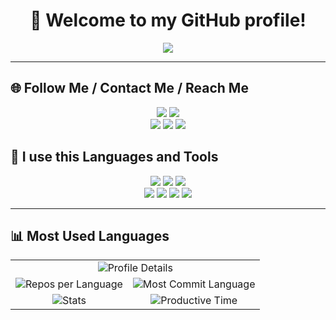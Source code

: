 <!-- 🧁 Text Topper -->
<h1 align="center">👋 Welcome to my GitHub profile!</h1>

<p align="center">
  <img src="https://readme-typing-svg.herokuapp.com?font=Fira+Code&size=22&duration=3000&pause=1000&color=FEC8D8¢er=true&vCenter=true&width=440&lines=Hello!+I'm+KEMAL.;I'm+front-end+developer.;Welcome+to+my+GitHub+profile;If+you+encounter+any+problems,;contact+me+on+Telegram,;and+I+will+answer+you!">
</p>

---

## 🌐 Follow Me / Contact Me / Reach Me

<p align="center">  
  <a href="mailto:kemalatayew913@gmail.com"><img src="https://img.shields.io/badge/Gmail-D14836?style=for-the-badge&logo=gmail&logoColor=white"/></a>
  <a href="https://t.me/kemal_studio" target="_blank"><img src="https://img.shields.io/badge/Telegram-2CA5E0?style=for-the-badge&logo=telegram&logoColor=white"/></a>
  <br/>
  <a href="https://tiktok.com/"><img src="https://img.shields.io/badge/TikTok-010101?style=for-the-badge&logo=tiktok&logoColor=white"/></a>
  <a href="https://instagram.com/"><img src="https://img.shields.io/badge/Instagram-%23E4405F.svg?style=for-the-badge&logo=instagram&logoColor=white"/></a>
  <a href="https://teams.microsoft.com/l/chat/0/0?users=kemalatayew913@outlook.com" target="_blank"><img src="https://img.shields.io/badge/Microsoft%20Teams-6264A7?style=for-the-badge&logo=microsoftteams&logoColor=white"/></a>
</p>

## 🧰 I use this Languages and Tools

<p align="center">
  <img src="https://img.shields.io/badge/HTML-E34F26?style=for-the-badge&logo=html5&logoColor=white"/>
  <img src="https://img.shields.io/badge/CSS-1572B6?style=for-the-badge&logo=css3&logoColor=white"/>
  <img src="https://img.shields.io/badge/JavaScript-F7DF1E?style=for-the-badge&logo=javascript&logoColor=black"/>
  <br/>
  <img src="https://img.shields.io/badge/Figma-F24E1E?style=for-the-badge&logo=figma&logoColor=white"/>
  <img src="https://img.shields.io/badge/GitHub-181717?style=for-the-badge&logo=github&logoColor=white"/>
  <img src="https://img.shields.io/badge/Bootstrap-7952B3?style=for-the-badge&logo=bootstrap&logoColor=white"/>
  <img src="https://img.shields.io/badge/SASS-CC6699?style=for-the-badge&logo=sass&logoColor=white"/>
</p>

---

## 📊 Most Used Languages
<table>
  <tr>
    <td colspan="2" align="center">
      <img src="https://github-profile-summary-cards.vercel.app/api/cards/profile-details?username=Kemalstudio&theme=solarized" alt="Profile Details"/>
    </td>
  </tr>
  <tr>
    <td align="center">
      <img src="https://github-profile-summary-cards.vercel.app/api/cards/repos-per-language?username=Kemalstudio&theme=solarized" alt="Repos per Language"/>
    </td>
    <td align="center">
      <img src="https://github-profile-summary-cards.vercel.app/api/cards/most-commit-language?username=Kemalstudio&theme=solarized" alt="Most Commit Language"/>
    </td>
  </tr>
  <tr>
    <td align="center">
      <img src="https://github-profile-summary-cards.vercel.app/api/cards/stats?username=Kemalstudio&theme=solarized" alt="Stats"/>
    </td>
    <td align="center">
      <img src="https://github-profile-summary-cards.vercel.app/api/cards/productive-time?username=Kemalstudio&theme=solarized" alt="Productive Time"/>
    </td>
  </tr>
</table>
